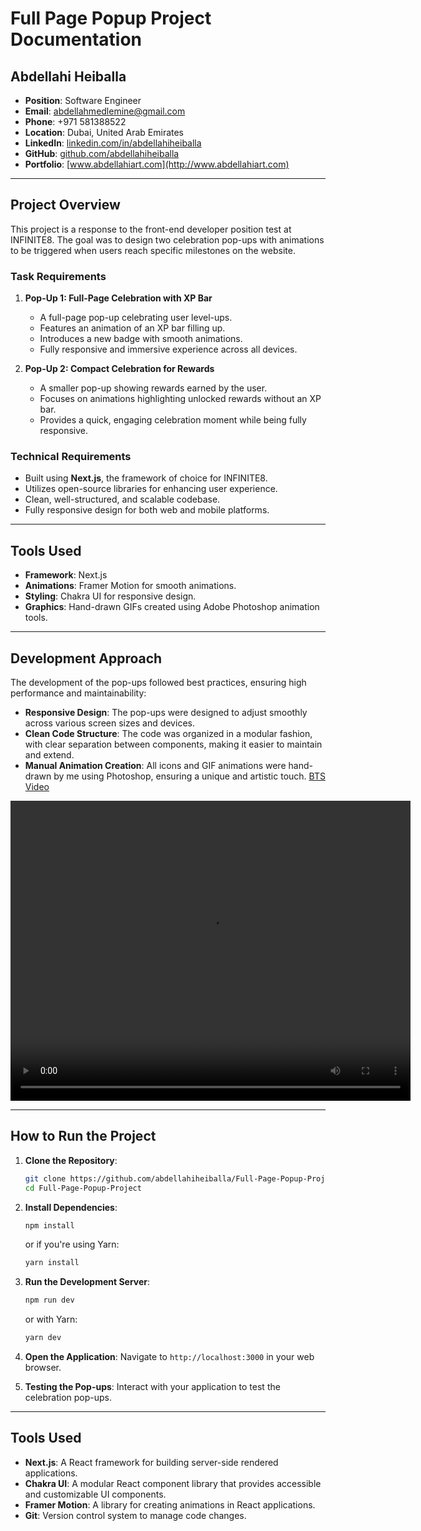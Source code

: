 # Full Page Popup Project Documentation

## Abdellahi Heiballa
- **Position**: Software Engineer
- **Email**: [abdellahmedlemine@gmail.com](mailto:abdellahmedlemine@gmail.com)
- **Phone**: +971 581388522
- **Location**: Dubai, United Arab Emirates
- **LinkedIn**: [linkedin.com/in/abdellahiheiballa](https://linkedin.com/in/abdellahiheiballa)
- **GitHub**: [github.com/abdellahiheiballa](https://github.com/abdellahiheiballa)
- **Portfolio**: [www.abdellahiart.com](http://www.abdellahiart.com)

---

## Project Overview

This project is a response to the front-end developer position test at INFINITE8. The goal was to design two celebration pop-ups with animations to be triggered when users reach specific milestones on the website. 

### Task Requirements

1. **Pop-Up 1: Full-Page Celebration with XP Bar**
   - A full-page pop-up celebrating user level-ups.
   - Features an animation of an XP bar filling up.
   - Introduces a new badge with smooth animations.
   - Fully responsive and immersive experience across all devices.

2. **Pop-Up 2: Compact Celebration for Rewards**
   - A smaller pop-up showing rewards earned by the user.
   - Focuses on animations highlighting unlocked rewards without an XP bar.
   - Provides a quick, engaging celebration moment while being fully responsive.

### Technical Requirements
- Built using **Next.js**, the framework of choice for INFINITE8.
- Utilizes open-source libraries for enhancing user experience.
- Clean, well-structured, and scalable codebase.
- Fully responsive design for both web and mobile platforms.

---

## Tools Used
- **Framework**: Next.js
- **Animations**: Framer Motion for smooth animations.
- **Styling**: Chakra UI for responsive design.
- **Graphics**: Hand-drawn GIFs created using Adobe Photoshop animation tools.

---

## Development Approach

The development of the pop-ups followed best practices, ensuring high performance and maintainability:

- **Responsive Design**: The pop-ups were designed to adjust smoothly across various screen sizes and devices.
- **Clean Code Structure**: The code was organized in a modular fashion, with clear separation between components, making it easier to maintain and extend.
- **Manual Animation Creation**: All icons and GIF animations were hand-drawn by me using Photoshop, ensuring a unique and artistic touch.
[BTS Video](https://drive.google.com/uc?export=download&id=1K6usSvm7AQd_VvDBG67mUoJz1ucdaT3t)

<!-- Or if HTML is supported -->
<video width="640" height="480" controls>
  <source src="https://drive.google.com/uc?export=download&id=1K6usSvm7AQd_VvDBG67mUoJz1ucdaT3t" type="video/mp4">
  Your browser does not support the video tag.
</video>

---

## How to Run the Project

1. **Clone the Repository**:
   ```bash
   git clone https://github.com/abdellahiheiballa/Full-Page-Popup-Project.git
   cd Full-Page-Popup-Project
   ```

2. **Install Dependencies**:
   ```bash
   npm install
   ```
   or if you're using Yarn:
   ```bash
   yarn install
   ```

3. **Run the Development Server**:
   ```bash
   npm run dev
   ```
   or with Yarn:
   ```bash
   yarn dev
   ```

4. **Open the Application**:
   Navigate to `http://localhost:3000` in your web browser.

5. **Testing the Pop-ups**:
   Interact with your application to test the celebration pop-ups.

---

## Tools Used

- **Next.js**: A React framework for building server-side rendered applications.
- **Chakra UI**: A modular React component library that provides accessible and customizable UI components.
- **Framer Motion**: A library for creating animations in React applications.
- **Git**: Version control system to manage code changes.
